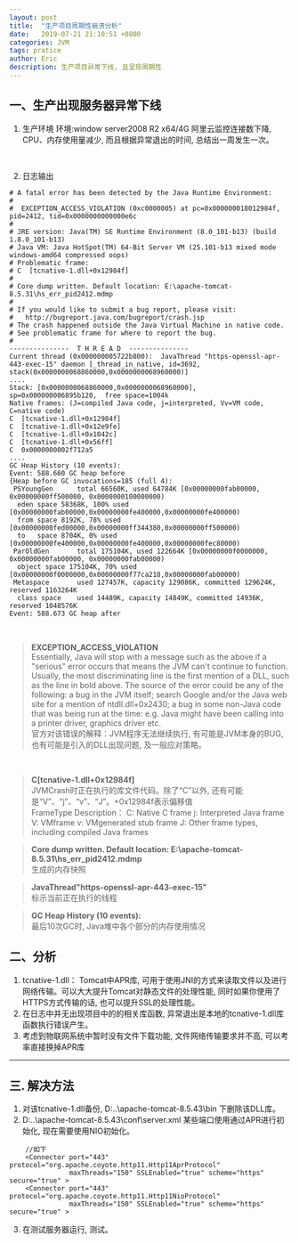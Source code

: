 ```yaml
---
layout: post
title:  "生产项目周期性崩溃分析"
date:   2019-07-21 21:10:51 +0800
categories: JVM
tags: pratice
author: Eric
description: 生产项目异常下线, 且呈现周期性
---
```

   
## 一、生产出现服务器异常下线
1. 生产环境
环境:window server2008 R2 x64/4G
阿里云监控连接数下降, CPU、内存使用量减少, 而且根据异常退出的时间, 总结出一周发生一次。    
<br>  

2. 日志输出
```     
# A fatal error has been detected by the Java Runtime Environment:
#
#  EXCEPTION_ACCESS_VIOLATION (0xc0000005) at pc=0x000000018012984f, pid=2412, tid=0x0000000000000e6c
#
# JRE version: Java(TM) SE Runtime Environment (8.0_101-b13) (build 1.8.0_101-b13)
# Java VM: Java HotSpot(TM) 64-Bit Server VM (25.101-b13 mixed mode windows-amd64 compressed oops)
# Problematic frame:
# C  [tcnative-1.dll+0x12984f]
#
# Core dump written. Default location: E:\apache-tomcat-8.5.31\hs_err_pid2412.mdmp
#
# If you would like to submit a bug report, please visit:
#   http://bugreport.java.com/bugreport/crash.jsp
# The crash happened outside the Java Virtual Machine in native code.
# See problematic frame for where to report the bug.
#
---------------  T H R E A D  ---------------
Current thread (0x000000005722b800):  JavaThread "https-openssl-apr-443-exec-15" daemon [_thread_in_native, id=3692, stack(0x0000000068860000,0x0000000068960000)]    
....    
Stack: [0x0000000068860000,0x0000000068960000],  sp=0x000000006895b120,  free space=1004k
Native frames: (J=compiled Java code, j=interpreted, Vv=VM code, C=native code)
C  [tcnative-1.dll+0x12984f]
C  [tcnative-1.dll+0x12e9fe]
C  [tcnative-1.dll+0x1042c]
C  [tcnative-1.dll+0x56ff]
C  0x0000000002f712a5    
....    
GC Heap History (10 events):
Event: 588.660 GC heap before
{Heap before GC invocations=185 (full 4):
 PSYoungGen      total 66560K, used 64784K [0x00000000fab00000, 0x00000000ff500000, 0x0000000100000000)
  eden space 58368K, 100% used [0x00000000fab00000,0x00000000fe400000,0x00000000fe400000)
  from space 8192K, 78% used [0x00000000fed00000,0x00000000ff344380,0x00000000ff500000)
  to   space 8704K, 0% used [0x00000000fe400000,0x00000000fe400000,0x00000000fec80000)
 ParOldGen       total 175104K, used 122664K [0x00000000f0000000, 0x00000000fab00000, 0x00000000fab00000)
  object space 175104K, 70% used [0x00000000f0000000,0x00000000f77ca218,0x00000000fab00000)
 Metaspace       used 127457K, capacity 129086K, committed 129624K, reserved 1163264K
  class space    used 14489K, capacity 14849K, committed 14936K, reserved 1048576K
Event: 588.673 GC heap after    
```    
<br>  

> **EXCEPTION_ACCESS_VIOLATION**   
Essentially, Java will stop with a message such as the above if a "serious" error occurs that means the JVM can't continue to function. Usually, the most discriminating line is the first mention of a DLL, such as the line in bold above. The source of the error could be any of the following:
a bug in the JVM itself; search Google and/or the Java web site for a mention of ntdll.dll+0x2430;
a bug in some non-Java code that was being run at the time: e.g. Java might have been calling into a printer driver, graphics driver etc.   
官方对该错误的解释：JVM程序无法继续执行, 有可能是JVM本身的BUG, 也有可能是引入的DLL出现问题, 及一般应对策略。
<br>  

> **C[tcnative-1.dll+0x12984f]**    
JVMCrash时正在执行的库文件代码。除了“C”以外, 还有可能是“V”、“j”、“v”、“J”。+0x12984f表示偏移值    
FrameType Description：
C: Native C frame
j: Interpreted Java frame
V: VMframe
v: VMgenerated stub frame
J: Other frame types, including compiled Java frames     

> **Core dump written. Default location: E:\apache-tomcat-8.5.31\hs_err_pid2412.mdmp**   
生成的内存快照  

> **JavaThread"https-openssl-apr-443-exec-15"**    
标示当前正在执行的线程   

> **GC Heap History (10 events):**   
最后10次GC时, Java堆中各个部分的内存使用情况   

## 二、分析   
1. tcnative-1.dll： Tomcat中APR库, 可用于使用JNI的方式来读取文件以及进行网络传输。可以大大提升Tomcat对静态文件的处理性能, 同时如果你使用了HTTPS方式传输的话, 也可以提升SSL的处理性能。      
2. 在日志中并无出现项目中的的相关库函数, 异常退出是本地的tcnative-1.dll库函数执行错误产生。    
3. 考虑到物联网系统中暂时没有文件下载功能, 文件网络传输要求并不高, 可以考率直接换掉APR库      
  
-----

## 三. 解决方法    
1. 对该tcnative-1.dll备份, D:..\apache-tomcat-8.5.43\bin 下删除该DLL库。
2. D:..\apache-tomcat-8.5.43\conf\server.xml 某些端口使用通过APR进行初始化, 现在需要使用NIO初始化。
```
    //如下
    <Connector port="443" protocol="org.apache.coyote.http11.Http11AprProtocol"
               maxThreads="150" SSLEnabled="true" scheme="https" secure="true" >
    <Connector port="443" protocol="org.apache.coyote.http11.Http11NioProtocol"
               maxThreads="150" SSLEnabled="true" scheme="https" secure="true" >
```    
3. 在测试服务器运行, 测试。